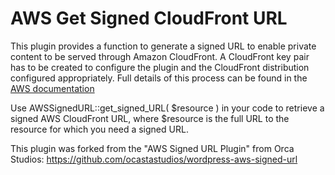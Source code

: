 # AWS Get Signed CloudFront URL #

This plugin provides a function to generate a signed URL to enable private content to be served through Amazon CloudFront. A CloudFront
key pair has to be created to configure the plugin and the CloudFront distribution configured appropriately. 
Full details of this process can be found in the 
[AWS documentation](http://docs.aws.amazon.com/AmazonCloudFront/latest/DeveloperGuide/PrivateContent.html)

Use AWSSignedURL::get_signed_URL( $resource ) in your code to retrieve a signed AWS CloudFront URL, where $resource is the full URL
to the resource for which you need a signed URL.

This plugin was forked from the "AWS Signed URL Plugin" from Orca Studios: https://github.com/ocastastudios/wordpress-aws-signed-url


